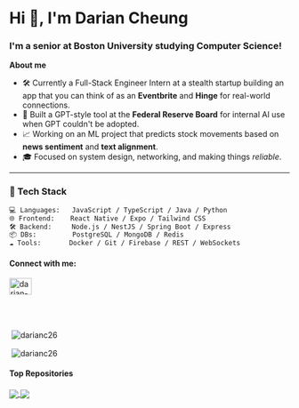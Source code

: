<h1>Hi 👋, I'm Darian Cheung</h1>
<h3>I'm a senior at Boston University studying Computer Science!</h3>

**About me**

- 🛠 Currently a Full-Stack Engineer Intern at a stealth startup building an app that you can think of as an **Eventbrite** and **Hinge** for real-world connections.
- 📡 Built a GPT-style tool at the **Federal Reserve Board** for internal AI use when GPT couldn't be adopted.
- 📈 Working on an ML project that predicts stock movements based on **news sentiment** and **text alignment**.
- 🎓 Focused on system design, networking, and making things *reliable*.

---

### 🚀 Tech Stack

```txt
💻 Languages:   JavaScript / TypeScript / Java / Python
🌐 Frontend:    React Native / Expo / Tailwind CSS
🛠 Backend:     Node.js / NestJS / Spring Boot / Express
📦 DBs:         PostgreSQL / MongoDB / Redis
☁️ Tools:       Docker / Git / Firebase / REST / WebSockets
```

<h4 align="left">Connect with me:</h4>
<p align="left">
<a href="https://www.linkedin.com/in/darian-cheung26/" target="blank"><img align="center" src="https://raw.githubusercontent.com/rahuldkjain/github-profile-readme-generator/master/src/images/icons/Social/linked-in-alt.svg" alt="darian-cheung" height="30" width="40" /></a>
</p>
<br></br>

<p>&nbsp;<img align="center" src="https://github-readme-stats.vercel.app/api?username=DarianC26&show_icons=true&locale=en" alt="darianc26" /></p>
<p>&nbsp;<img align="center" src="https://github-readme-stats.vercel.app/api/top-langs/?username=DarianC26&show_icons=true&locale=en" alt="darianc26" /></p>

#### Top Repositories


<a href="https://github.com/DarianC26/ImageEditor">
  <img align="center" src="https://github-readme-stats.vercel.app/api/pin/?username=DarianC26&repo=ImageEditor&theme=buefy" />
</a>
<a href="https://github.com/DarianC26/Boroughs">
  <img align="center" src="https://github-readme-stats.vercel.app/api/pin/?username=DarianC26&repo=Boroughs&theme=buefy" />
</a>
